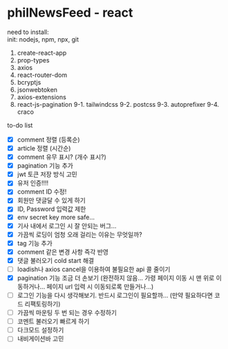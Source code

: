 # philNewsFeed - react

need to install:    
init: nodejs, npm, npx, git    

1. create-react-app    
2. prop-types    
3. axios
4. react-router-dom
5. bcryptjs
6. jsonwebtoken
7. axios-extensions
8. react-js-pagination
9-1. tailwindcss
9-2. postcss
9-3. autoprefixer
9-4. craco

to-do list
* [x] comment 정렬 (등록순)
* [x] article 정렬 (시간순)
* [x] comment 유무 표시? (개수 표시?)
* [x] pagination 기능 추가
* [x] jwt 토큰 저장 방식 고민
* [x] 유저 인증!!!!
* [x] comment ID 수정!
* [x] 회원만 댓글달 수 있게 하기
* [x] ID, Password 입력값 제한
* [x] env secret key more safe...
* [x] 기사 내에서 로그인 시 잘 안되는 버그...
* [x] 가끔씩 로딩이 엄청 오래 걸리는 이유는 무엇일까?
* [x] tag 기능 추가
* [x] comment 같은 변경 사항 즉각 반영
* [x] 댓글 불러오기 cold start 해결
* [ ] loadish나 axios cancel을 이용하여 불필요한 api 콜 줄이기
* [x] pagination 기능 조금 더 손보기 (완전하지 않음... 가령 페이지 이동 시 맨 위로 이동하거나... 페이지 url 입력 시 이동되로록 만들거나...)
* [ ] 로그인 기능을 다시 생각해보기. 반드시 로그인이 필요할까... (만약 필요하다면 코드 리팩토링하기)
* [ ] 가끔씩 마운팅 두 번 되는 경우 수정하기
* [ ] 코멘트 불러오기 빠르게 하기
* [ ] 다크모드 설정하기
* [ ] 내비게이션바 고민